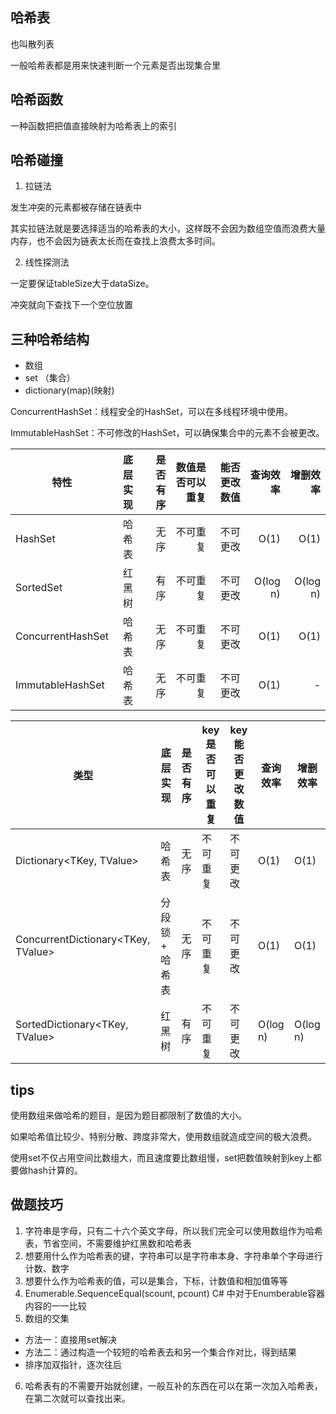 ﻿## 哈希表

也叫散列表

一般哈希表都是用来快速判断一个元素是否出现集合里

## 哈希函数

一种函数把把值直接映射为哈希表上的索引

## 哈希碰撞

1. 拉链法

发生冲突的元素都被存储在链表中

其实拉链法就是要选择适当的哈希表的大小，这样既不会因为数组空值而浪费大量内存，也不会因为链表太长而在查找上浪费太多时间。

2. 线性探测法

一定要保证tableSize大于dataSize。

冲突就向下查找下一个空位放置

## 三种哈希结构

* 数组
* set （集合）
* dictionary(map)(映射)

ConcurrentHashSet：线程安全的HashSet，可以在多线程环境中使用。

ImmutableHashSet：不可修改的HashSet，可以确保集合中的元素不会被更改。

| 特性        | 底层实现           | 是否有序  | 数值是否可以重复  | 能否更改数值 | 查询效率  |     增删效率 |
| ------------- |:-------------:| -----:| -----:|-------:| -----:|---------:|
|HashSet	|哈希表	|无序	|不可重复	|  不可更改	 |O(1)	|     O(1) |
|SortedSet	|红黑树	|有序	|不可重复	|  不可更改	 |O(log n)	| O(log n) |
|ConcurrentHashSet	|哈希表	|无序	|不可重复	|  不可更改	 |O(1)	|O(1)|
|ImmutableHashSet	|哈希表	|无序	|不可重复	|  不可更改	 |O(1)	|-|

| 类型	                                 | 底层实现	      |是否有序	| key是否可以重复	 |key 能否更改数值	|查询效率	|增删效率|
|-------------------------------------|------------|-------|------------|---------------|-------|-------|
| Dictionary<TKey, TValue>	           | 哈希表	       |无序	| 不可重复	      |不可更改	|O(1)	|O(1)| 
| ConcurrentDictionary<TKey, TValue>	 | 分段锁 + 哈希表	 | 无序	| 不可重复	      | 不可更改	 | O(1)  |	O(1)|
|SortedDictionary<TKey, TValue>	|红黑树	|有序	|不可重复	|不可更改	|O(log n)	|O(log n)|


## tips
使用数组来做哈希的题目，是因为题目都限制了数值的大小。

如果哈希值比较少、特别分散、跨度非常大，使用数组就造成空间的极大浪费。

使用set不仅占用空间比数组大，而且速度要比数组慢，set把数值映射到key上都要做hash计算的。

## 做题技巧
1. 字符串是字母，只有二十六个英文字母，所以我们完全可以使用数组作为哈希表，节省空间，不需要维护红黑数和哈希表
2. 想要用什么作为哈希表的键，字符串可以是字符串本身、字符串单个字母进行计数、数字
3. 想要什么作为哈希表的值，可以是集合，下标，计数值和相加值等等
4. Enumerable.SequenceEqual(scount, pcount) C# 中对于Enumberable容器内容的一一比较
5. 数组的交集 
* 方法一：直接用set解决  
* 方法二：通过构造一个较短的哈希表去和另一个集合作对比，得到结果
* 排序加双指针，逐次往后
6. 哈希表有的不需要开始就创建，一般互补的东西在可以在第一次加入哈希表，在第二次就可以查找出来。


